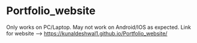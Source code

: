 # Portfolio_website
Only works on PC/Laptop. May not work on Android/IOS as expected.
Link for website -->  https://kunaldeshwal1.github.io/Portfolio_website/
